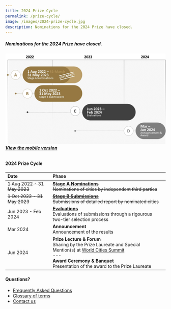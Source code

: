 ```yaml
---
title: 2024 Prize Cycle
permalink: /prize-cycle/
image: /images/2024-prize-cycle.jpg
description: Nominations for the 2024 Prize have closed.
---
```


##### Nominations for the 2024 Prize have closed.

###### ![2024 Prize cycle](/images/2024-prize-cycle-extended.jpg)**[View the mobile version](/images/2024-prize-cycle-mobile-extended.jpg/)**

#### **2024 Prize Cycle**

| Date | Phase |
| :--- | :--- |
| <s>1 Aug 2022 - 31 May 2023</s> | <s>**[Stage A Nominations](/stage-a/)** <br> Nominations of cities by independent third parties</s> |
| <s>1 Oct 2022 - 31 May 2023</s> | <s>**[Stage B Submissions](/stage-b/)** <br> Submissions of detailed report by nominated cities</s> |
| Jun 2023 - Feb 2024 | **[Evaluations](/evaluations/)** <br> Evaluations of submissions through a rigourous two-tier selection process |
| Mar 2024 | **Announcement** <br> Announcement of the results |
| Jun 2024 | **Prize Lecture & Forum** <br> Sharing by the Prize Laureate and Special Mention(s) at [World Cities Summit](https://www.worldcitiessummit.com.sg) <br> --- <br> **Award Ceremony & Banquet** <br> Presentation of the award to the Prize Laureate |

#### **Questions?**

- [Frequently Asked Questions](/faq/)
- [Glossary of terms](/glossary/)
- [Contact us](/feedback/)
